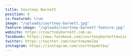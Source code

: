 ```yaml
---
title: Courtney Barnett
position: 6
is-featured: true
image: "/uploads/courtney-barnett.jpg"
feature-image: "/uploads/courtney-barnett-feature.jpg"
website: https://courtneybarnett.com.au
facebook: https://www.facebook.com/courtneybarnettmusic
twitter: https://twitter.com/courtneymelba
instagram: https://instagram.com/courtneymelba/
---
```


